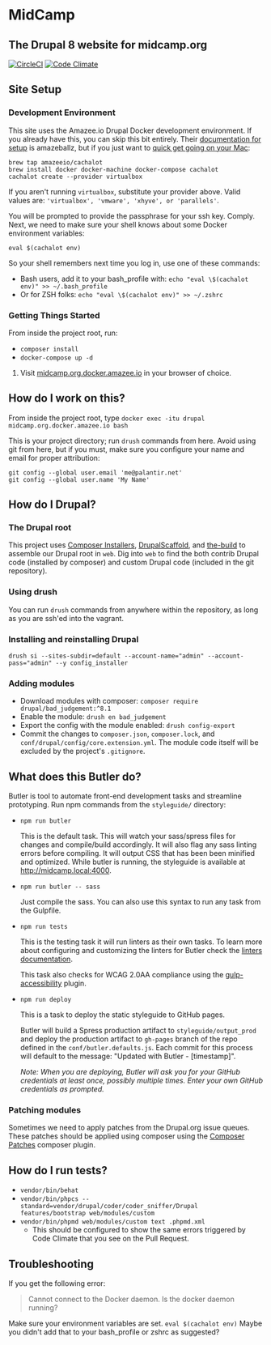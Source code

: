 # MidCamp
## The Drupal 8 website for midcamp.org
[![CircleCI](https://circleci.com/gh/MidCamp/midcamp.svg?style=shield)](https://circleci.com/gh/MidCamp/midcamp)
[![Code Climate](https://codeclimate.com/github/MidCamp/midcamp/badges/gpa.svg)](https://codeclimate.com/github/MidCamp/midcamp)

## Site Setup

###  Development Environment

This site uses the Amazee.io Drupal Docker development environment. If you already have this, you can skip this bit entirely. Their [documentation for setup](https://docs.amazee.io/local_docker_development/local_docker_development.html) is amazeballz, but if you just want to [quick get going on your Mac](https://stories.amazee.io/easy-local-drupal-development-on-os-x-a01a343f99e3):

```
brew tap amazeeio/cachalot
brew install docker docker-machine docker-compose cachalot
cachalot create --provider virtualbox
```

If you aren't running `virtualbox`, substitute your provider above. Valid values are: `'virtualbox', 'vmware', 'xhyve', or 'parallels'`.

You will be prompted to provide the passphrase for your ssh key. Comply.
Next, we need to make sure your shell knows about some Docker environment variables:

```
eval $(cachalot env)
```
So your shell remembers next time you log in, use one of these commands:
* Bash users, add it to your bash_profile with: `echo "eval \$(cachalot env)" >> ~/.bash_profile`
* Or for ZSH folks: `echo "eval \$(cachalot env)" >> ~/.zshrc`

### Getting Things Started

From inside the project root, run:
 * `composer install`
 * `docker-compose up -d`

1. Visit [midcamp.org.docker.amazee.io](http://midcamp.org.docker.amazee.io) in your browser of choice.

## How do I work on this?

From inside the project root, type `docker exec -itu drupal midcamp.org.docker.amazee.io bash`

This is your project directory; run `drush` commands from here. Avoid using git from here, but if you must, make sure you configure your name and email for proper attribution:

```
git config --global user.email 'me@palantir.net'
git config --global user.name 'My Name'
```

## How do I Drupal?

### The Drupal root

This project uses [Composer Installers](https://github.com/composer/installers), [DrupalScaffold](https://github.com/drupal-composer/drupal-scaffold), and [the-build](https://github.com/palantirnet/the-build) to assemble our Drupal root in `web`. Dig into `web` to find the both contrib Drupal code (installed by composer) and custom Drupal code (included in the git repository).

### Using drush

You can run `drush` commands from anywhere within the repository, as long as you are ssh'ed into the vagrant.

### Installing and reinstalling Drupal

```
drush si --sites-subdir=default --account-name="admin" --account-pass="admin" --y config_installer
```

### Adding modules

* Download modules with composer: `composer require drupal/bad_judgement:^8.1`
* Enable the module: `drush en bad_judgement`
* Export the config with the module enabled: `drush config-export`
* Commit the changes to `composer.json`, `composer.lock`, and `conf/drupal/config/core.extension.yml`. The module code itself will be excluded by the project's `.gitignore`.

## What does this Butler do?

Butler is tool to automate front-end development tasks and streamline prototyping. Run npm commands from the `styleguide/` directory:

* `npm run butler`

  This is the default task. This will watch your sass/spress files for changes and compile/build accordingly. It will also flag any sass linting errors before compiling. It will output CSS that has been been minified and optimized. While butler is running, the styleguide is available at http://midcamp.local:4000.

* `npm run butler -- sass`

  Just compile the sass. You can also use this syntax to run any task from the Gulpfile.

* `npm run tests`

  This is the testing task it will run linters as their own tasks. To learn more about configuring and customizing the linters for Butler check the [linters documentation](/docs/LINTERS.md).

  This task also checks for WCAG 2.0AA compliance using the [gulp-accessibility](https://github.com/yargalot/gulp-accessibility) plugin.

* `npm run deploy`

  This is a task to deploy the static styleguide to GitHub pages.

  Butler will build a Spress production artifact to `styleguide/output_prod` and deploy the production artifact to `gh-pages` branch of the repo defined in the `conf/butler.defaults.js`. Each commit for this process will default to the message: "Updated with Butler - [timestamp]".

  *Note: When you are deploying, Butler will ask you for your GitHub credentials at least once, possibly multiple times. Enter your own GitHub credentials as prompted.*


### Patching modules

Sometimes we need to apply patches from the Drupal.org issue queues. These patches should be applied using composer using the [Composer Patches](https://github.com/cweagans/composer-patches) composer plugin.

## How do I run tests?

* `vendor/bin/behat`
* `vendor/bin/phpcs --standard=vendor/drupal/coder/coder_sniffer/Drupal features/bootstrap web/modules/custom`
* `vendor/bin/phpmd web/modules/custom text .phpmd.xml` 
  * This should be configured to show the same errors triggered by Code Climate that you see on the Pull Request.

## Troubleshooting

If you get the following error:
> Cannot connect to the Docker daemon. Is the docker daemon running?

Make sure your environment variables are set. `eval $(cachalot env)` Maybe you didn't add that to your bash_profile or zshrc as suggested?
